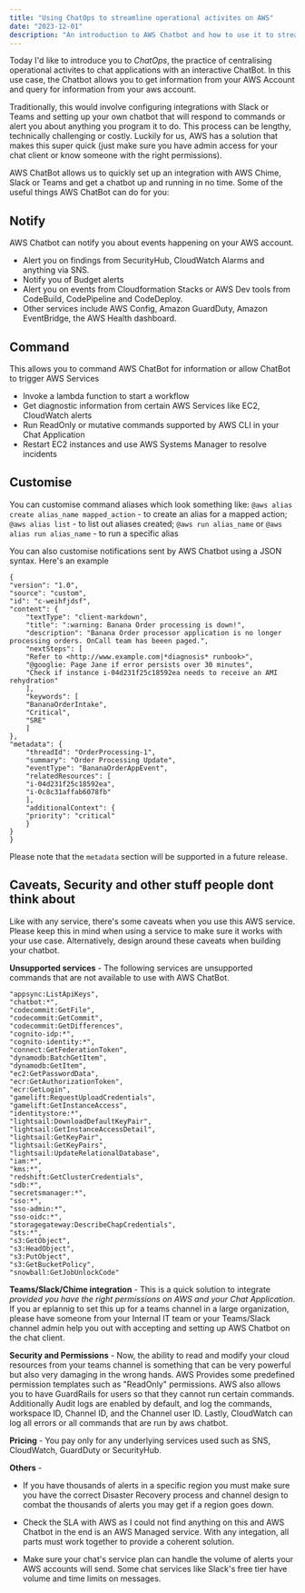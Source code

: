 ```yaml
---
title: "Using ChatOps to streamline operational activites on AWS"
date: "2023-12-01"
description: "An introduction to AWS Chatbot and how to use it to streamline operations on AWS"
---
```


Today I'd like to introduce you to *ChatOps*, the practice of centralising operational activites to chat applications with an interactive ChatBot. In this use case, the Chatbot allows you to get information from your AWS Account and query for information from your aws account.

Traditionally, this would involve configuring integrations with Slack or Teams and setting up your own chatbot that will respond to commands or alert you about anything you program it to do. This process can be lengthy, technically challenging or costly. Luckily for us, AWS has a solution that makes this super quick (just make sure you have admin access for your chat client or know someone with the right permissions).

AWS ChatBot allows us to quickly set up an integration with AWS Chime, Slack or Teams and get a chatbot up and running in no time. Some of the useful things AWS ChatBot can do for you:

## Notify

AWS Chatbot can notify you about events happening on your AWS account.

* Alert you on findings from SecurityHub, CloudWatch Alarms and anything via SNS.
* Notify you of Budget alerts
* Alert you on events from Cloudformation Stacks or AWS Dev tools from CodeBuild, CodePipeline and CodeDeploy.
* Other services include AWS Config, Amazon GuardDuty, Amazon EventBridge, the AWS Health dashboard.

## Command

This allows you to command AWS ChatBot for information or allow ChatBot to trigger AWS Services

* Invoke a lambda function to start a workflow
* Get diagnostic information from certain AWS Services like EC2, CloudWatch alerts
* Run ReadOnly or mutative commands supported by AWS CLI in your Chat Application
* Restart EC2 instances and use AWS Systems Manager to resolve incidents

## Customise

You can customise command aliases which look something like:
`@aws alias create alias_name mapped_action` - to create an alias for a mapped action;
`@aws alias list` - to list out aliases created;
`@aws run alias_name` or `@aws alias run alias_name` - to run a specific alias

You can also customise notifications sent by AWS Chatbot using a JSON syntax. Here's an example

```{json}
{
"version": "1.0",
"source": "custom",
"id": "c-weihfjdsf",
"content": {
    "textType": "client-markdown",
    "title": ":warning: Banana Order processing is down!",
    "description": "Banana Order processor application is no longer processing orders. OnCall team has beeen paged.",
    "nextSteps": [
    "Refer to <http://www.example.com|*diagnosis* runbook>",
    "@googlie: Page Jane if error persists over 30 minutes",
    "Check if instance i-04d231f25c18592ea needs to receive an AMI rehydration"
    ],
    "keywords": [
    "BananaOrderIntake",
    "Critical",
    "SRE"
    ]
},
"metadata": {
    "threadId": "OrderProcessing-1",
    "summary": "Order Processing Update",
    "eventType": "BananaOrderAppEvent",
    "relatedResources": [
    "i-04d231f25c18592ea",
    "i-0c8c31affab6078fb"
    ],
    "additionalContext": {
    "priority": "critical"
    }
}
}
```

Please note that the `metadata` section will be supported in a future release.

## Caveats, Security and other stuff people dont think about

Like with any service, there's some caveats when you use this AWS service. Please keep this in mind when using a service to make sure it works with your use case. Alternatively, design around these caveats when building your chatbot.

**Unsupported services** - The following services are unsupported commands that are not available to use with AWS ChatBot.

```{text}
"appsync:ListApiKeys",
"chatbot:*",
"codecommit:GetFile",
"codecommit:GetCommit",
"codecommit:GetDifferences",
"cognito-idp:*",
"cognito-identity:*",
"connect:GetFederationToken",
"dynamodb:BatchGetItem",
"dynamodb:GetItem",
"ec2:GetPasswordData",
"ecr:GetAuthorizationToken",
"ecr:GetLogin",
"gamelift:RequestUploadCredentials",
"gamelift:GetInstanceAccess",
"identitystore:*",
"lightsail:DownloadDefaultKeyPair",
"lightsail:GetInstanceAccessDetail",
"lightsail:GetKeyPair",
"lightsail:GetKeyPairs",
"lightsail:UpdateRelationalDatabase",
"iam:*",
"kms:*",
"redshift:GetClusterCredentials",
"sdb:*",
"secretsmanager:*",
"sso:*",
"sso-admin:*",
"sso-oidc:*",
"storagegateway:DescribeChapCredentials",
"sts:*",
"s3:GetObject",
"s3:HeadObject",
"s3:PutObject",
"s3:GetBucketPolicy",
"snowball:GetJobUnlockCode"
```

**Teams/Slack/Chime integration** - This is a quick solution to integrate *provided you have the right permissions on AWS and your Chat Application*. If you ar eplannig to set this up for a teams channel in a large organization, please have someone from your Internal IT team or your Teams/Slack channel admin help you out with accepting and setting up AWS Chatbot on the chat client.

**Security and Permissions** - Now, the ability to read and modify your cloud resources from your teams channel is something that can be very powerful but also very damaging in the wrong hands. AWS Provides some predefined permission templates such as "ReadOnly" permissions. AWS also allows you to have GuardRails for users so that they cannot run certain commands. Additionally Audit logs are enabled by default, and log the commands, workspace ID, Channel ID, and the Channel user ID. Lastly, CloudWatch can log all errors or all commands that are run by aws chatbot.

**Pricing** - You pay only for any underlying services used such as SNS, CloudWatch, GuardDuty or SecurityHub.

**Others** -

* If you have thousands of alerts in a specific region you must make sure you have the correct Disaster Recovery process and channel design to combat the thousands of alerts you may get if a region goes down.

* Check the SLA with AWS as I could not find anything on this and AWS Chatbot in the end is an AWS Managed service. With any integation, all parts must work together to provide a coherent solution.

* Make sure your chat's service plan can handle the volume of alerts your AWS accounts will send. Some chat services like Slack's free tier have volume and time limits on messages.

